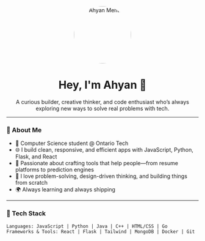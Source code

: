 <!-- Profile Picture -->
<p align="center">
  <img src="https://avatars.githubusercontent.com/u/106750687?v=4" alt="Ahyan Mehta" width="150" height="150" style="border-radius: 50%" />
</p>

<h1 align="center">Hey, I'm Ahyan 👋</h1>

<p align="center">
  A curious builder, creative thinker, and code enthusiast who’s always exploring new ways to solve real problems with tech.
</p>

---

### 🔎 About Me

- 🧠 Computer Science student @ Ontario Tech
- 🌐 I build clean, responsive, and efficient apps with JavaScript, Python, Flask, and React
- 🚀 Passionate about crafting tools that help people—from resume platforms to prediction engines
- 🧩 I love problem-solving, design-driven thinking, and building things from scratch
- 🌍 Always learning and always shipping

---

### 🧰 Tech Stack

```txt
Languages: JavaScript | Python | Java | C++ | HTML/CSS | Go
Frameworks & Tools: React | Flask | Tailwind | MongoDB | Docker | Git | AWS

